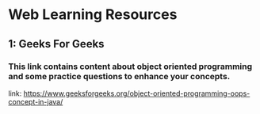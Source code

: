 # Web Learning Resources

## 1: Geeks For Geeks
### This link contains content about object oriented programming and some practice questions to enhance your concepts.
link: https://www.geeksforgeeks.org/object-oriented-programming-oops-concept-in-java/
